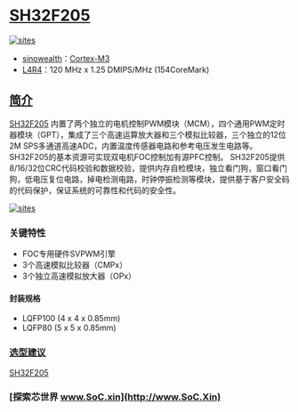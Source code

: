 ﻿# [SH32F205](https://github.com/SoCXin/SH32F205)

[![sites](http://182.61.61.133/link/resources/SoC.png)](http://www.SoC.Xin)

* [sinowealth](https://www.sinowealth.com/)：[Cortex-M3](https://github.com/SoCXin/Cortex)
* [L4R4](https://github.com/SoCXin/Level)：120 MHz x 1.25 DMIPS/MHz (154CoreMark)

## [简介](https://github.com/SoCXin/SH32F205/wiki)

[SH32F205](https://github.com/SoCXin/SH32F205) 内置了两个独立的电机控制PWM模块（MCM），四个通用PWM定时器模块（GPT），集成了三个高速运算放大器和三个模拟比较器，三个独立的12位2M SPS多通道高速ADC，内置温度传感器电路和参考电压发生电路等。SH32F205的基本资源可实现双电机FOC控制加有源PFC控制。
SH32F205提供8/16/32位CRC代码校验和数据校验，提供内存自检模块，独立看门狗，窗口看门狗，低电压复位电路，掉电检测电路，时钟停振检测等模块，提供基于客户安全码的代码保护，保证系统的可靠性和代码的安全性。

[![sites](docs/SH32F205.png)](https://www.sinowealth.com/detaile?pro_id=161)

### 关键特性

* FOC专用硬件SVPWM引擎
* 3个高速模拟比较器（CMPx）
* 3个独立高速模拟放大器（OPx）

#### 封装规格

* LQFP100 (4 x 4 x 0.85mm)
* LQFP80 (5 x 5 x 0.85mm)


### [选型建议](https://github.com/SoCXin)

[SH32F205](https://github.com/SoCXin/SH32F205)

### [探索芯世界 www.SoC.xin](http://www.SoC.Xin)
